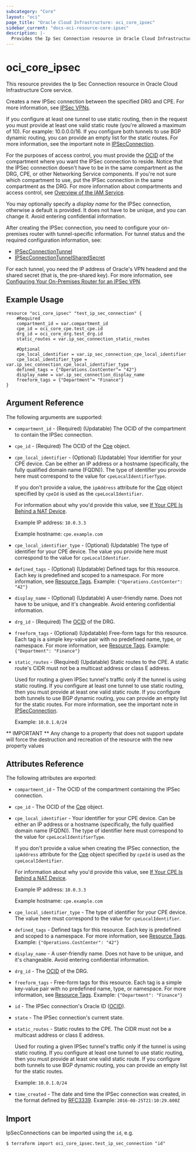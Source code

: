 ```yaml
---
subcategory: "Core"
layout: "oci"
page_title: "Oracle Cloud Infrastructure: oci_core_ipsec"
sidebar_current: "docs-oci-resource-core-ipsec"
description: |-
  Provides the Ip Sec Connection resource in Oracle Cloud Infrastructure Core service
---
```


# oci_core_ipsec
This resource provides the Ip Sec Connection resource in Oracle Cloud Infrastructure Core service.

Creates a new IPSec connection between the specified DRG and CPE. For more information, see
[IPSec VPNs](https://docs.cloud.oracle.com/iaas/Content/Network/Tasks/managingIPsec.htm).

If you configure at least one tunnel to use static routing, then in the request you must provide
at least one valid static route (you're allowed a maximum of 10). For example: 10.0.0.0/16.
If you configure both tunnels to use BGP dynamic routing, you can provide an empty list for
the static routes. For more information, see the important note in
[IPSecConnection](https://docs.cloud.oracle.com/iaas/api/#/en/iaas/latest/IPSecConnection/).

For the purposes of access control, you must provide the [OCID](https://docs.cloud.oracle.com/iaas/Content/General/Concepts/identifiers.htm) of the compartment where you want the
IPSec connection to reside. Notice that the IPSec connection doesn't have to be in the same compartment
as the DRG, CPE, or other Networking Service components. If you're not sure which compartment to
use, put the IPSec connection in the same compartment as the DRG. For more information about
compartments and access control, see
[Overview of the IAM Service](https://docs.cloud.oracle.com/iaas/Content/Identity/Concepts/overview.htm).

You may optionally specify a *display name* for the IPSec connection, otherwise a default is provided.
It does not have to be unique, and you can change it. Avoid entering confidential information.

After creating the IPSec connection, you need to configure your on-premises router
with tunnel-specific information. For tunnel status and the required configuration information, see:

  * [IPSecConnectionTunnel](https://docs.cloud.oracle.com/iaas/api/#/en/iaas/latest/IPSecConnectionTunnel/)
  * [IPSecConnectionTunnelSharedSecret](https://docs.cloud.oracle.com/iaas/api/#/en/iaas/latest/IPSecConnectionTunnelSharedSecret/)

For each tunnel, you need the IP address of Oracle's VPN headend and the shared secret
(that is, the pre-shared key). For more information, see
[Configuring Your On-Premises Router for an IPSec VPN](https://docs.cloud.oracle.com/iaas/Content/Network/Tasks/configuringCPE.htm).


## Example Usage

```hcl
resource "oci_core_ipsec" "test_ip_sec_connection" {
	#Required
	compartment_id = var.compartment_id
	cpe_id = oci_core_cpe.test_cpe.id
	drg_id = oci_core_drg.test_drg.id
	static_routes = var.ip_sec_connection_static_routes

	#Optional
	cpe_local_identifier = var.ip_sec_connection_cpe_local_identifier
	cpe_local_identifier_type = var.ip_sec_connection_cpe_local_identifier_type
	defined_tags = {"Operations.CostCenter"= "42"}
	display_name = var.ip_sec_connection_display_name
	freeform_tags = {"Department"= "Finance"}
}
```

## Argument Reference

The following arguments are supported:

* `compartment_id` - (Required) (Updatable) The OCID of the compartment to contain the IPSec connection.
* `cpe_id` - (Required) The OCID of the [Cpe](https://docs.cloud.oracle.com/iaas/api/#/en/iaas/latest/Cpe/) object.
* `cpe_local_identifier` - (Optional) (Updatable) Your identifier for your CPE device. Can be either an IP address or a hostname (specifically, the fully qualified domain name (FQDN)). The type of identifier you provide here must correspond to the value for `cpeLocalIdentifierType`.

	If you don't provide a value, the `ipAddress` attribute for the [Cpe](https://docs.cloud.oracle.com/iaas/api/#/en/iaas/latest/Cpe/) object specified by `cpeId` is used as the `cpeLocalIdentifier`.

	For information about why you'd provide this value, see [If Your CPE Is Behind a NAT Device](https://docs.cloud.oracle.com/iaas/Content/Network/Tasks/overviewIPsec.htm#nat).

	Example IP address: `10.0.3.3`

	Example hostname: `cpe.example.com` 
* `cpe_local_identifier_type` - (Optional) (Updatable) The type of identifier for your CPE device. The value you provide here must correspond to the value for `cpeLocalIdentifier`. 
* `defined_tags` - (Optional) (Updatable) Defined tags for this resource. Each key is predefined and scoped to a namespace. For more information, see [Resource Tags](https://docs.cloud.oracle.com/iaas/Content/General/Concepts/resourcetags.htm).  Example: `{"Operations.CostCenter": "42"}` 
* `display_name` - (Optional) (Updatable) A user-friendly name. Does not have to be unique, and it's changeable. Avoid entering confidential information. 
* `drg_id` - (Required) The [OCID](https://docs.cloud.oracle.com/iaas/Content/General/Concepts/identifiers.htm) of the DRG.
* `freeform_tags` - (Optional) (Updatable) Free-form tags for this resource. Each tag is a simple key-value pair with no predefined name, type, or namespace. For more information, see [Resource Tags](https://docs.cloud.oracle.com/iaas/Content/General/Concepts/resourcetags.htm).  Example: `{"Department": "Finance"}` 
* `static_routes` - (Required) (Updatable) Static routes to the CPE. A static route's CIDR must not be a multicast address or class E address.

	Used for routing a given IPSec tunnel's traffic only if the tunnel is using static routing. If you configure at least one tunnel to use static routing, then you must provide at least one valid static route. If you configure both tunnels to use BGP dynamic routing, you can provide an empty list for the static routes. For more information, see the important note in [IPSecConnection](https://docs.cloud.oracle.com/iaas/api/#/en/iaas/latest/IPSecConnection/).

	 Example: `10.0.1.0/24` 


** IMPORTANT **
Any change to a property that does not support update will force the destruction and recreation of the resource with the new property values

## Attributes Reference

The following attributes are exported:

* `compartment_id` - The OCID of the compartment containing the IPSec connection.
* `cpe_id` - The OCID of the [Cpe](https://docs.cloud.oracle.com/iaas/api/#/en/iaas/latest/Cpe/) object.
* `cpe_local_identifier` - Your identifier for your CPE device. Can be either an IP address or a hostname (specifically, the fully qualified domain name (FQDN)). The type of identifier here must correspond to the value for `cpeLocalIdentifierType`.

	If you don't provide a value when creating the IPSec connection, the `ipAddress` attribute for the [Cpe](https://docs.cloud.oracle.com/iaas/api/#/en/iaas/latest/Cpe/) object specified by `cpeId` is used as the `cpeLocalIdentifier`.

	For information about why you'd provide this value, see [If Your CPE Is Behind a NAT Device](https://docs.cloud.oracle.com/iaas/Content/Network/Tasks/overviewIPsec.htm#nat).

	Example IP address: `10.0.3.3`

	Example hostname: `cpe.example.com` 
* `cpe_local_identifier_type` - The type of identifier for your CPE device. The value here must correspond to the value for `cpeLocalIdentifier`. 
* `defined_tags` - Defined tags for this resource. Each key is predefined and scoped to a namespace. For more information, see [Resource Tags](https://docs.cloud.oracle.com/iaas/Content/General/Concepts/resourcetags.htm).  Example: `{"Operations.CostCenter": "42"}` 
* `display_name` - A user-friendly name. Does not have to be unique, and it's changeable. Avoid entering confidential information. 
* `drg_id` - The [OCID](https://docs.cloud.oracle.com/iaas/Content/General/Concepts/identifiers.htm) of the DRG.
* `freeform_tags` - Free-form tags for this resource. Each tag is a simple key-value pair with no predefined name, type, or namespace. For more information, see [Resource Tags](https://docs.cloud.oracle.com/iaas/Content/General/Concepts/resourcetags.htm).  Example: `{"Department": "Finance"}` 
* `id` - The IPSec connection's Oracle ID ([OCID](https://docs.cloud.oracle.com/iaas/Content/General/Concepts/identifiers.htm)).
* `state` - The IPSec connection's current state.
* `static_routes` - Static routes to the CPE. The CIDR must not be a multicast address or class E address.

	Used for routing a given IPSec tunnel's traffic only if the tunnel is using static routing. If you configure at least one tunnel to use static routing, then you must provide at least one valid static route. If you configure both tunnels to use BGP dynamic routing, you can provide an empty list for the static routes.

	 Example: `10.0.1.0/24` 
* `time_created` - The date and time the IPSec connection was created, in the format defined by [RFC3339](https://tools.ietf.org/html/rfc3339).  Example: `2016-08-25T21:10:29.600Z` 

## Import

IpSecConnections can be imported using the `id`, e.g.

```
$ terraform import oci_core_ipsec.test_ip_sec_connection "id"
```

